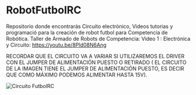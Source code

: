 # RobotFutbolRC
Repositorio donde encontrarás  Circuito electrónico, Videos tutorias y programació para la creación de robot futbol para Competencia de Robótica.
Taller de Armado de Robots de Competencia:
Video 1 : Electrónica y Circuito:
https://youtu.be/8Pld08N6Ang

RECORDAR QUE EL CIRCUITO VA A VARIAR SI UTILIZAREMOS EL DRIVER CON EL JUMPER DE ALIMENTACIÓN PUESTO O RETIRADO ( EL CIRCUITO DE LA IMAGEN TIENE EL JUMPER DE ALIMENTACIÓN PUESTO, ES DECIR QUE COMO MÁXIMO PODEMOS ALIMENTAR HASTA 15V).

![Circuito FutbolRC](https://github.com/FSebaT/RobotFutbolRC/assets/79061433/7c20d9e8-3d00-49ff-9def-7952115e2dab)
